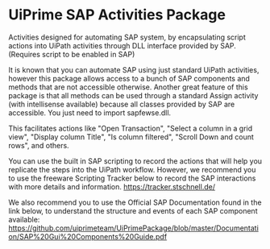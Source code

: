 # UiPrime SAP Activities Package

Activities designed for automating SAP system, by encapsulating script actions into UiPath activities through DLL interface provided by SAP. (Requires script to be enabled in SAP)

It is known that you can automate SAP using just standard UiPath activities, however this package allows access to a bunch of SAP components and methods that are not accessible otherwise.
Another great feature of this package is that all methods can be used through a standard Assign activity (with intellisense available)
because all classes provided by SAP are accessible. You just need to import sapfewse.dll.

This facilitates actions like "Open Transaction", "Select a column in a grid view", "Display column Title", "Is column filtered", "Scroll Down and count rows", and others.

You can use the built in SAP scripting to record the actions that will help you replicate the steps into the UiPath workflow.
However, we recommend you to use the freeware Scripting Tracker below to record the SAP interactions with more details and information.
https://tracker.stschnell.de/

We also recommend you to use the Official SAP Documentation found in the link below, to understand the structure and events of each SAP component available:
https://github.com/uiprimeteam/UiPrimePackage/blob/master/Documentation/SAP%20Gui%20Components%20Guide.pdf

